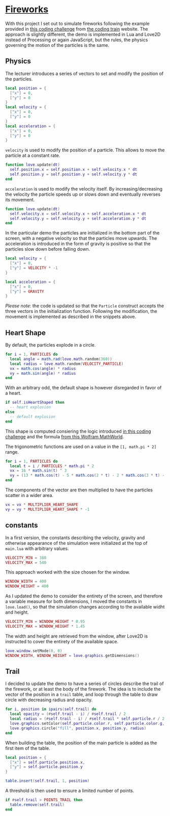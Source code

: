 # [Fireworks](https://repl.it/@borntofrappe/Fireworks)

With this project I set out to simulate fireworks following the example provided in [this coding challenge](https://thecodingtrain.com/CodingChallenges/027-fireworks.html) from [the coding train](https://thecodingtrain.com/) website. The approach is slightly different, the demo is implemented in Lua and Love2D instead of Processing or again JavaScript, but the rules, the physics governing the motion of the particles is the same.

## Physics

The lecturer introduces a series of vectors to set and modify the position of the particles.

```lua
local position = {
  ["x"] = 0,
  ["y"] = 0
}
local velocity = {
  ["x"] = 0,
  ["y"] = 0
}
local acceleration = {
  ["x"] = 0,
  ["y"] = 0
}
```

`velocity` is used to modify the position of a particle. This allows to move the particle at a constant rate.

```lua
function love.update(dt)
  self.position.x = self.position.x + self.velocity.x * dt
  self.position.y = self.position.y + self.velocity.y * dt
end
```

`acceleration` is used to modify the velocity itself. By increasing/decreasing the velocity the particle speeds up or slows down and eventually reverses its movement.

```lua
function love.update(dt)
  self.velocity.x = self.velocity.x + self.acceleration.x * dt
  self.velocity.y = self.velocity.y + self.acceleration.y * dt
end
```

In the particular demo the particles are initialized in the bottom part of the screen, with a negative velocity so that the particles move upwards. The acceleration is introduced in the form of gravity is positive so that the particles slow down before falling down.

```lua
local velocity = {
  ["x"] = 0,
  ["y"] = VELOCITY * -1
}

local acceleration = {
  ["x"] = 0,
  ["y"] = GRAVITY
}
```

_Please note_: the code is updated so that the `Particle` construct accepts the three vectors in the initialization function. Following the modification, the movement is implemented as described in the snippets above.

## Heart Shape

By default, the particles explode in a circle.

```lua
for i = 1, PARTICLES do
  local angle = math.rad(love.math.random(360))
  local radius = love.math.random(VELOCITY_PARTICLE)
  vx = math.cos(angle) * radius
  vy = math.sin(angle) * radius
end
```

With an arbitrary odd, the default shape is however disregarded in favor of a heart.

```lua
if self.isHeartShaped then
  -- heart explosion
else
  -- default explosion
end
```

This shape is computed consiering the logic introduced [in this coding challenge](https://thecodingtrain.com/CodingChallenges/134.1-heart-curve.html) and the formula [from this Wolfram MathWorld](http://mathworld.wolfram.com/HeartCurve.html).

The trigonometric functions are used on a value in the `[1, math.pi * 2]` range.

```lua
for i = 1, PARTICLES do
  local t = i / PARTICLES * math.pi * 2
  vx = 16 * math.sin(t) ^ 3
  vy = (13 * math.cos(t) - 5 * math.cos(2 * t) - 2 * math.cos(3 * t) - math.cos(4 * t))
end
```

The components of the vector are then multiplied to have the particles scatter in a wider area.

```lua
vx = vx * MULTIPLIER_HEART_SHAPE
vy = vy * MULTIPLIER_HEART_SHAPE * -1
```

## constants

In a first version, the constants describing the velocity, gravity and otherwise appearance of the simulation were initialized at the top of `main.lua` with arbitrary values.

```lua
VELOCITY_MIN = 380
VELOCITY_MAX = 540
```

This approach worked with the size chosen for the window.

```lua
WINDOW_WIDTH = 400
WINDOW_HEIGHT = 400
```

As I updated the demo to consider the entirety of the screen, and therefore a variable measure for both dimensions, I moved the constants in `love.load()`, so that the simulation changes according to the available widht and height.

```lua
VELOCITY_MIN = WINDOW_HEIGHT * 0.95
VELOCITY_MAX = WINDOW_HEIGHT * 1.45
```

The width and height are retrieved from the window, after Love2D is instructed to cover the entirety of the available space.

```lua
love.window.setMode(0, 0)
WINDOW_WIDTH, WINDOW_HEIGHT = love.graphics.getDimensions()
```

## Trail

I decided to update the demo to have a series of circles describe the trail of the firework, or at least the body of the firework. The idea is to include the vector of the position in a `trail` table, and loop through the table to draw circle with decreasing radius and opacity.

```lua
for i, position in ipairs(self.trail) do
  local opacity = (#self.trail - i) / #self.trail / 2
  local radius = (#self.trail - i) / #self.trail * self.particle.r / 2
  love.graphics.setColor(self.particle.color.r, self.particle.color.g, self.particle.color.b, opacity)
  love.graphics.circle("fill", position.x, position.y, radius)
end
```

When building the table, the position of the main particle is added as the first item of the table.

```lua
local position = {
  ["x"] = self.particle.position.x,
  ["y"] = self.particle.position.y
}

table.insert(self.trail, 1, position)
```

A threshold is then used to ensure a limited number of points.

```lua
if #self.trail > POINTS_TRAIL then
  table.remove(self.trail)
end
```
